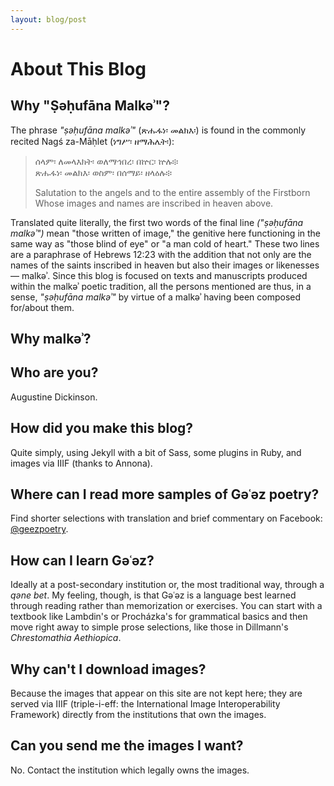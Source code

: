 ```yaml
---
layout: blog/post
---
```


# About This Blog

## Why "Ṣəḥufāna Malkəʾ"?

The phrase *"ṣəḥufāna malkəʾ"* (ጽሑፋነ፡ መልክእ፡) is found in the commonly recited Nagś za-Māḥlet (ነግሥ፡ ዘማሕሌት፡):

> ሰላም፡ ለመላእክት፡ ወለማኅበረ፡ በኵር፡ ኵሉ፨  
> ጽሑፋነ፡ መልክእ፡ ወስም፡ በሰማይ፡ ዘላዕሉ፨  
>
> Salutation to the angels and to the entire assembly of the Firstborn  
> Whose images and names are inscribed in heaven above.  

Translated quite literally, the first two words of the final line *("ṣəḥufāna malkəʾ")* mean "those written of image," the genitive here functioning in the same way as "those blind of eye" or "a man cold of heart." These two lines are a paraphrase of Hebrews 12:23 with the addition that not only are the names of the saints inscribed in heaven but also their images or likenesses — malkəʾ. Since this blog is focused on texts and manuscripts produced within the malkəʾ poetic tradition, all the persons mentioned are thus, in a sense, *"ṣəḥufāna malkəʾ"* by virtue of a malkəʾ having been composed for/about them.

## Why malkəʾ?

## Who are you?

Augustine Dickinson.

## How did you make this blog?

Quite simply, using Jekyll with a bit of Sass, some plugins in Ruby, and images via IIIF (thanks to Annona).

## Where can I read more samples of Gəʿəz poetry?

Find shorter selections with translation and brief commentary on Facebook: [@geezpoetry](https://www.facebook.com/geezpoetry).

## How can I learn Gəʿəz?

Ideally at a post-secondary institution or, the most traditional way, through a *qəne bet*. My feeling, though, is that Gəʿəz is a language best learned through reading rather than memorization or exercises. You can start with a textbook like Lambdin's or Procházka's for grammatical basics and then move right away to simple prose selections, like those in Dillmann's *Chrestomathia Aethiopica*.

## Why can't I download images?

Because the images that appear on this site are not kept here; they are served via IIIF (triple-i-eff: the International Image Interoperability Framework) directly from the institutions that own the images.

## Can you send me the images I want?

No. Contact the institution which legally owns the images.
